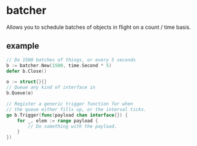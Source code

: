 # batcher

Allows you to schedule batches of objects in flight on a count / time basis.

## example

```go
// Do 1500 batches of things, or every 5 seconds
b := batcher.New(1500, time.Second * 5)
defer b.Close()

o := struct{}{}
// Queue any kind of interface in
b.Queue(o)

// Register a generic trigger function for when
// the queue either fills up, or the interval ticks.
go b.Trigger(func(payload chan interface{}) {
	for _, elem := range payload {
		// Do something with the payload.
	}
})
```
